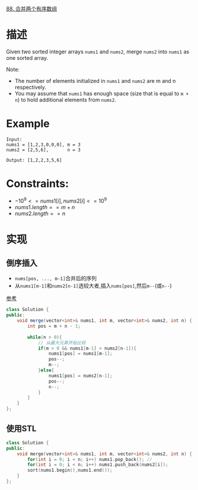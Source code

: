  [88. 合并两个有序数组](https://leetcode-cn.com/problems/merge-sorted-array/)

# 描述

Given two sorted integer arrays `nums1` and `nums2`, merge `nums2` into `nums1` as one sorted array.

Note:
- The number of elements initialized in `nums1` and `nums2` are m and n respectively.
- You may assume that `nums1` has enough space (size that is equal to `m + n`) to hold additional elements from `nums2`.


# Example

```
Input:
nums1 = [1,2,3,0,0,0], m = 3
nums2 = [2,5,6],       n = 3

Output: [1,2,2,3,5,6]
```

# Constraints:
- $-10^9 <= nums1[i], nums2[i] <= 10^9$
- $nums1.length == m + n$
- $nums2.length == n$

# 实现

## 倒序插入

- `nums[pos, ..., m-1]`合并后的序列
- 从`nums1[m-1]`和`nums2[n-1]`选较大者,插入`nums[pos]`,然后`m--`(或`n--`)

[参考](https://leetcode-cn.com/problems/merge-sorted-array/solution/java-ti-jie-88he-bing-liang-ge-you-xu-shu-zu-by-13)

```java
class Solution {
public:
    void merge(vector<int>& nums1, int m, vector<int>& nums2, int n) {
        int pos = m + n - 1;
        
        while(n > 0){
            // 从最大元素开始比较
            if(m > 0 && nums1[m-1] > nums2[n-1]){
                nums1[pos] = nums1[m-1];
                pos--;
                m--;
            }else{
                nums1[pos] = nums2[n-1];
                pos--;
                n--;
            }
        }   
    }
};
```

## 使用STL

```C++
class Solution {
public:
    void merge(vector<int>& nums1, int m, vector<int>& nums2, int n) {
        for(int i = 0; i < n; i++) nums1.pop_back(); // 
        for(int i = 0; i < n; i++) nums1.push_back(nums2[i]);
        sort(nums1.begin(),nums1.end());
    }
};
```

